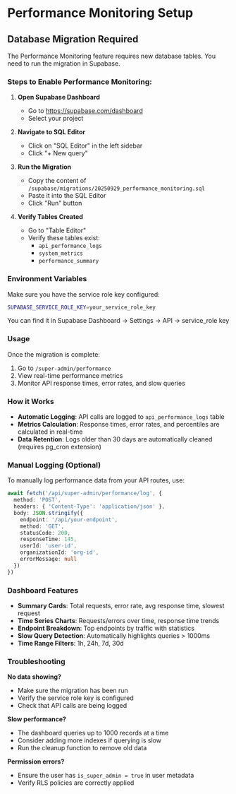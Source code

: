 # Performance Monitoring Setup

## Database Migration Required

The Performance Monitoring feature requires new database tables. You need to run the migration in Supabase.

### Steps to Enable Performance Monitoring:

1. **Open Supabase Dashboard**
   - Go to https://supabase.com/dashboard
   - Select your project

2. **Navigate to SQL Editor**
   - Click on "SQL Editor" in the left sidebar
   - Click "+ New query"

3. **Run the Migration**
   - Copy the content of `/supabase/migrations/20250929_performance_monitoring.sql`
   - Paste it into the SQL Editor
   - Click "Run" button

4. **Verify Tables Created**
   - Go to "Table Editor"
   - Verify these tables exist:
     - `api_performance_logs`
     - `system_metrics`
     - `performance_summary`

### Environment Variables

Make sure you have the service role key configured:

```bash
SUPABASE_SERVICE_ROLE_KEY=your_service_role_key
```

You can find it in Supabase Dashboard → Settings → API → service_role key

### Usage

Once the migration is complete:

1. Go to `/super-admin/performance`
2. View real-time performance metrics
3. Monitor API response times, error rates, and slow queries

### How it Works

- **Automatic Logging**: API calls are logged to `api_performance_logs` table
- **Metrics Calculation**: Response times, error rates, and percentiles are calculated in real-time
- **Data Retention**: Logs older than 30 days are automatically cleaned (requires pg_cron extension)

### Manual Logging (Optional)

To manually log performance data from your API routes, use:

```typescript
await fetch('/api/super-admin/performance/log', {
  method: 'POST',
  headers: { 'Content-Type': 'application/json' },
  body: JSON.stringify({
    endpoint: '/api/your-endpoint',
    method: 'GET',
    statusCode: 200,
    responseTime: 145,
    userId: 'user-id',
    organizationId: 'org-id',
    errorMessage: null
  })
})
```

### Dashboard Features

- **Summary Cards**: Total requests, error rate, avg response time, slowest request
- **Time Series Charts**: Requests/errors over time, response time trends
- **Endpoint Breakdown**: Top endpoints by traffic with statistics
- **Slow Query Detection**: Automatically highlights queries > 1000ms
- **Time Range Filters**: 1h, 24h, 7d, 30d

### Troubleshooting

**No data showing?**
- Make sure the migration has been run
- Verify the service role key is configured
- Check that API calls are being logged

**Slow performance?**
- The dashboard queries up to 1000 records at a time
- Consider adding more indexes if querying is slow
- Run the cleanup function to remove old data

**Permission errors?**
- Ensure the user has `is_super_admin = true` in user metadata
- Verify RLS policies are correctly applied